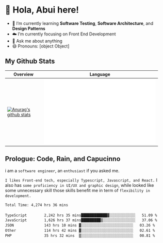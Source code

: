# 👋 Hola, Abui here!

- 🌱 I’m currently learning **Software Testing**, **Software Architecture**, and **Design Patterns**
- ☁️ I’m currently focusing on Front End Development
- 💬 Ask me about anything
- 😄 Pronouns: [object Object]

## My Github Stats

| Overview | Language |
| --- | --- |
|[![Anurag's github stats](https://github-readme-stats.vercel.app/api?username=abui-am&count_private=true)](https://github.com/anuraghazra/github-readme-stats)|![Language](https://raw.githubusercontent.com/abui-am/stats/c6455f656dfce7acd3951e5ec5b25d72af0b2ee3/generated/languages.svg)|

## Prologue: Code, Rain, and Capucinno
i am a `software engineer`, an `enthusiast` if you asked me. 

`I likes Front-end tech, especially Typescript, Javascript, and React.` I also has `some proficiency in UI/UX and graphic design`, while looked like some unnecessary skill those skills benefit me in term of `flexibility in development.`


<!--START_SECTION:waka-->

```txt
Total Time: 4,274 hrs 36 mins

TypeScript        2,242 hrs 35 mins████████████▓░░░░░░░░░░░░   51.09 %
JavaScript        1,626 hrs 37 mins█████████▒░░░░░░░░░░░░░░░   37.06 %
JSON              143 hrs 10 mins ▓░░░░░░░░░░░░░░░░░░░░░░░░   03.26 %
Other             114 hrs 42 mins ▓░░░░░░░░░░░░░░░░░░░░░░░░   02.61 %
PHP               35 hrs 32 mins  ▒░░░░░░░░░░░░░░░░░░░░░░░░   00.81 %
```

<!--END_SECTION:waka-->
